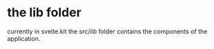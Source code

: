 # the lib folder
currently in svelte.kit the src/_lib_ folder contains the components of the application.